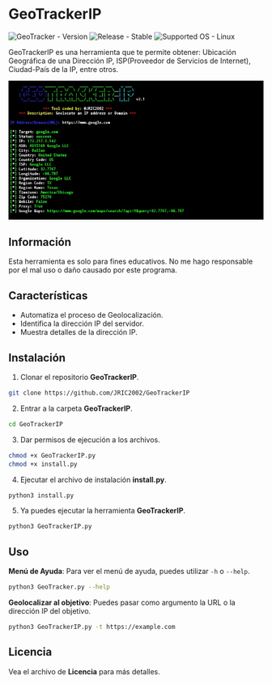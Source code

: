 # GeoTrackerIP  
![GeoTracker - Version](https://img.shields.io/badge/GeoTrackerIP-v2.0-brightgreen)
![Release - Stable](https://img.shields.io/badge/Release-Stable-brightgreen)
![Supported OS - Linux](https://img.shields.io/badge/Supported%20OS-Linux-blue)  

GeoTrackerIP es una herramienta que te permite obtener: Ubicación Geográfica de una Dirección IP, ISP(Proveedor de Servicios de Internet), Ciudad-País de la IP, entre otros.  

![GeoTrackerIP - Screenshot](https://github.com/JRIC2002/GeoTrackerIP/blob/master/.Screenshots/GeoTrackerIP-Screenshot[01].jpg)  

## Información  
Esta herramienta es solo para fines educativos. No me hago responsable por el mal uso o daño causado por este programa.  

## Características  
* Automatiza el proceso de Geolocalización.
* Identifica la dirección IP del servidor.
* Muestra detalles de la dirección IP.  

## Instalación  
1. Clonar el repositorio **GeoTrackerIP**.
```bash
git clone https://github.com/JRIC2002/GeoTrackerIP
```

2. Entrar a la carpeta **GeoTrackerIP**.
```bash
cd GeoTrackerIP
```

3. Dar permisos de ejecución a los archivos.
```bash
chmod +x GeoTrackerIP.py
chmod +x install.py
```
4. Ejecutar el archivo de instalación **install.py**.
```bash
python3 install.py
```

5. Ya puedes ejecutar la herramienta **GeoTrackerIP**.
```bash
python3 GeoTrackerIP.py
```  

## Uso  
**Menú de Ayuda**: Para ver el menú de ayuda, puedes utilizar `-h` o `--help`.
```bash
python3 GeoTracker.py --help
```

**Geolocalizar al objetivo**: Puedes pasar como argumento la URL o la dirección IP del objetivo.
```bash
python3 GeoTrackerIP.py -t https://example.com
```  

## Licencia  
Vea el archivo de **Licencia** para más detalles.
